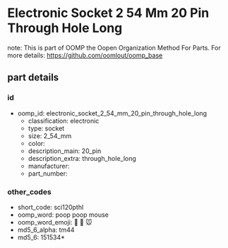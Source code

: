 # Electronic Socket 2 54 Mm 20 Pin Through Hole Long  

note: This is part of OOMP the Oopen Organization Method For Parts. For more details: https://github.com/oomlout/oomp_base

##  part details





### id
* oomp_id: electronic_socket_2_54_mm_20_pin_through_hole_long
  * classification: electronic
  * type: socket
  * size: 2_54_mm
  * color: 
  * description_main: 20_pin
  * description_extra: through_hole_long
  * manufacturer: 
  * part_number: 

### other_codes
* short_code: sci120pthl
* oomp_word: poop poop mouse
* oomp_word_emoji: :poop: :poop: :mouse:
* md5_6_alpha: tm44
* md5_6: 151534* 